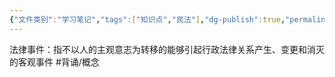 ```yaml
---
{"文件类别":"学习笔记","tags":["知识点","民法"],"dg-publish":true,"permalink":"/学习笔记studyup/知识点cheese/法律事件/","dgPassFrontmatter":true,"created":"2024-09-19T14:27:54.871+08:00","updated":"2024-10-23T12:17:32.278+08:00"}
---
```


法律事件：指不以人的主观意志为转移的能够引起行政法律关系产生、变更和消灭的客观事件 #背诵/概念 
